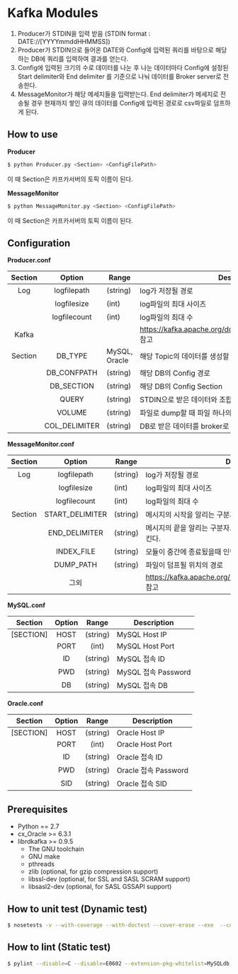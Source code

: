 # Kafka Modules
1. Producer가 STDIN을 입력 받음 (STDIN format : DATE://[YYYYmmddHHMMSS])
2. Producer가 STDIN으로 들어온 DATE와 Config에 입력된 쿼리를 바탕으로 해당하는 DB에 쿼리를 입력하여 결과를 얻는다.
3. Config에 입력된 크기의 수로 데이터를 나눈 후 나눈 데이터마다 Config에 설정된 Start delimiter와 End delimiter 를 기준으로 나눠 데이터를 Broker server로 전송한다.
4. MessageMonitor가 해당 메세지들을 입력받는다. End delimiter가 메세지로 전송될 경우 현재까지 쌓인 큐의 데이터를 Config에 입력된 경로로 csv파일로 덤프하게 된다.

## How to use
**Producer**
```Bash
$ python Producer.py <Section> <ConfigFilePath>
```
이 때 Section은 카프카서버의 토픽 이름이 된다.

**MessageMonitor**
```Bash
$ python MessageMonitor.py <Section> <ConfigFilePath>
```
이 때 Section은 카프카서버의 토픽 이름이 된다.

## Configuration

**Producer.conf**

|Section|Option|Range|Description|
|:------:|:-------------:|-----------|-----------------------------|
|Log     |logfilepath    | (string) |  log가 저장될 경로           |
|        |logfilesize    | (int)      |   log파일의 최대 사이즈   |
|        |logfilecount   | (int)      |   log파일의 최대 수          |
|Kafka   |  |  | https://kafka.apache.org/documentation/#producerconfigs 참고|
|Section | DB_TYPE       |MySQL, Oracle| 해당 Topic의 데이터를 생성할 DB를 선택함|
|        | DB_CONFPATH   |(string)| 해당 DB의 Config 경로|
|        | DB_SECTION    |(string)| 해당 DB의 Config Section|
|        | QUERY         |(string)| STDIN으로 받은 데이터와 조합하여 실행할 query|
|        | VOLUME        |(string)| 파일로 dump할 때 파일 하나의 최대 Row 개수 |
|        | COL_DELIMITER |(string)| DB로 받은 데이터를 broker로 보낼때의 컬럼구분자|

**MessageMonitor.conf**

|Section|Option|Range|Description|
|:------:|:-------------:|-----------|-----------------------------|
|Log     |logfilepath    | (string) |  log가 저장될 경로           |
|        |logfilesize    | (int)      |   log파일의 최대 사이즈   |
|        |logfilecount   | (int)      |   log파일의 최대 수          |
|Section |START_DELIMITER|(string)|메시지의 시작을 알리는 구분자  |
|        |END_DELIMITER  |(string)|메시지의 끝을 알리는 구분자. 지금까지 받은 메시지를 파일로 덤프시킨다. |
|        |INDEX_FILE     |(string)|모듈이 중간에 종료됬을때 인덱스 파일을 저장하기 위함 (기능안함)|
|        |DUMP_PATH      |(string)|파일이 덤프될 위치의 경로|
|        | 그외   || https://kafka.apache.org/documentation/#consumerconfigs 참고|

**MySQL.conf**

|Section  |Option|Range   |Description|
|:-------:|:----:|:------:|--------------------|
|[SECTION]|HOST  |(string)| MySQL Host IP      |
|         |PORT  |(int)   | MySQL Host Port    |
|         |ID    |(string)| MySQL 접속 ID      |
|         |PWD   |(string)| MySQL 접속 Password|
|         |DB    |(string)| MySQL 접속 DB      |

**Oracle.conf**

|Section  |Option|Range   |Description|
|:-------:|:----:|:------:|--------------------|
|[SECTION]|HOST  |(string)| Oracle Host IP      |
|         |PORT  |(int)   | Oracle Host Port    |
|         |ID    |(string)| Oracle 접속 ID      |
|         |PWD   |(string)| Oracle 접속 Password|
|         |SID    |(string)| Oracle 접속 SID    |

## Prerequisites
- Python == 2.7
- cx_Oracle >= 6.3.1
- librdkafka >= 0.9.5
	- The GNU toolchain
	- GNU make
	- pthreads
	- zlib (optional, for gzip compression support)
	- libssl-dev (optional, for SSL and SASL SCRAM support)
	- libsasl2-dev (optional, for SASL GSSAPI support)

## How to unit test (Dynamic test)
```Bash
$ nosetests -v --with-coverage --with-doctest --cover-erase --exe  --cover-package=. tests/*.py
```

## How to lint (Static test)
```Bash
$ pylint --disable=C --disable=E0602 --extension-pkg-whitelist=MySQLdb,cx_Oracle --generated-members=message,code,ProgrammingError,OperationalError --msg-template='{path}:{line}:[{msg_id}({symbol}),{obj}]{msg}' *.py
```
